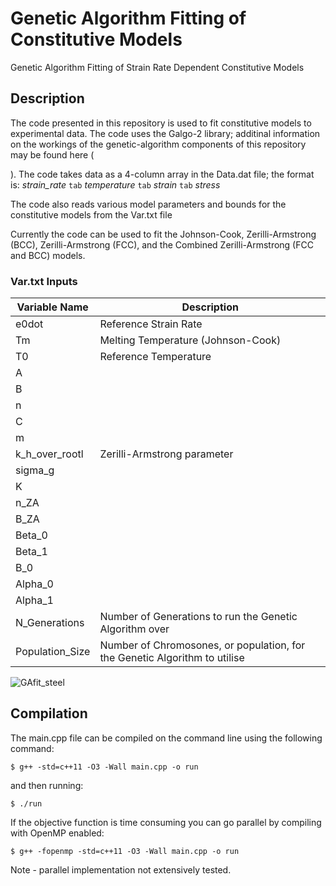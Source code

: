 # **Genetic Algorithm Fitting of Constitutive Models**

Genetic Algorithm Fitting of Strain Rate Dependent Constitutive Models

## Description

The code presented in this repository is used to fit constitutive models to experimental data. The code uses the Galgo-2 library; additinal information on the workings of the genetic-algorithm components of this repository may be found here (

[Here]: https://github.com/olmallet81/GALGO-2.0	"GALGO-2"

). The code takes data as a 4-column array in the Data.dat file; the format is: *strain_rate* `tab` *temperature* `tab` *strain* `tab` *stress*

The code also reads various model parameters and bounds for the constitutive models from the Var.txt file

Currently the code can be used to fit the Johnson-Cook, Zerilli-Armstrong (BCC), Zerilli-Armstrong (FCC), and the Combined Zerilli-Armstrong (FCC and BCC) models. 

### Var.txt Inputs

| Variable Name   | Description                                                  |
| --------------- | ------------------------------------------------------------ |
| e0dot           | Reference Strain Rate                                        |
| Tm              | Melting Temperature (Johnson-Cook)                           |
| T0              | Reference Temperature                                        |
| A               |                                                              |
| B               |                                                              |
| n               |                                                              |
| C               |                                                              |
| m               |                                                              |
| k_h_over_rootl  | Zerilli-Armstrong parameter                                  |
| sigma_g         |                                                              |
| K               |                                                              |
| n_ZA            |                                                              |
| B_ZA            |                                                              |
| Beta_0          |                                                              |
| Beta_1          |                                                              |
| B_0             |                                                              |
| Alpha_0         |                                                              |
| Alpha_1         |                                                              |
| N_Generations   | Number of Generations to run the Genetic Algorithm over      |
| Population_Size | Number of Chromosones, or population, for the Genetic Algorithm to utilise |




![GAfit_steel](https://github.com/micmog/GA_JC/assets/17575203/de81000e-9846-48e2-8201-6b777f61e766?raw=true)




## Compilation

The main.cpp file can be compiled on the command line using the following command:

```
$ g++ -std=c++11 -O3 -Wall main.cpp -o run
```

and then running:

```
$ ./run
```

If the objective function is time consuming you can go parallel by compiling with OpenMP enabled:

```
$ g++ -fopenmp -std=c++11 -O3 -Wall main.cpp -o run
```

Note - parallel implementation not extensively tested.
